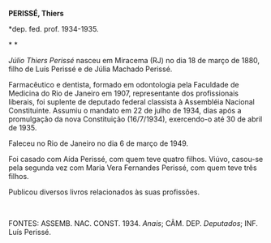 **PERISSÉ, Thiers**

\*dep. fed. prof. 1934-1935.

* *

*Júlio Thiers Perissé* nasceu em Miracema (RJ) no dia 18 de março de
1880, filho de Luís Perissé e de Júlia Machado Perissé.

Farmacêutico e dentista, formado em odontologia pela Faculdade de
Medicina do Rio de Janeiro em 1907, representante dos profissionais
liberais, foi suplente de deputado federal classista à Assembléia
Nacional Constituinte. Assumiu o mandato em 22 de julho de 1934, dias
após a promulgação da nova Constituição (16/7/1934), exercendo-o até 30
de abril de 1935.

Faleceu no Rio de Janeiro no dia 6 de março de 1949.

Foi casado com Aída Perissé, com quem teve quatro filhos. Viúvo,
casou-se pela segunda vez com Maria Vera Fernandes Perissé, com quem
teve três filhos.

Publicou diversos livros relacionados às suas profissões.

 

FONTES: ASSEMB. NAC. CONST. 1934. *Anais*; CÂM. DEP. *Deputados*; INF.
Luís Perissé.

 
